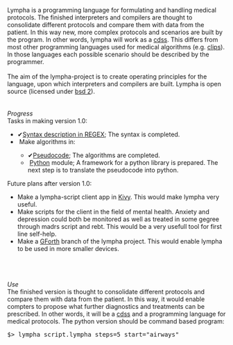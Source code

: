<script>
document.getElementById( "aboutsmall").style.backgroundColor="#EFAB00";
document.getElementById( "abouttext").style.color="#000000";
document.getElementById( "about").className="menu2active";
</script>
<span class="sc">Lympha</span> is a programming language for formulating and handling medical protocols. The finished interpreters and compilers are thought to consolidate different protocols and compare them with data from the patient. In this way new, more complex protocols and scenarios are built by the program. In other words, <span class="sc">lympha</span> will work as a <a class="sc" href="https://en.wikipedia.org/wiki/Clinical_decision_support_system">cdss</a>. This differs from most other programming languages used for medical algorithms (e.g. <a href="https://en.wikipedia.org/wiki/CLIPS" class="sc">clips</a>). In those languages each possible scenario should be described by the programmer.<br>
<br>
The aim of the <span class="sc">lympha</span>-project is to create operating principles for the language, upon which interpreters and compilers are built. <span class="sc">Lympha</span> is open source (licensed under  <a href="http://opensource.org/licenses/BSD-2-Clause"><span class="sc">bsd 2</span></a>).<br><br>
<br>
<a name="progress" style="font-weight:bold;"></a>
<span style="font-style:italic">Progress</span><br>
Tasks in making version 1.0:
<p class="box">
<ul class="box">
<li><span class="checked">✔</span><a style="position:relative; z-index:1;" href="https://github.com/RickardHultgren/lympha/blob/master/LYMPHA_syntax.0.9.pdf">Syntax description in REGEX</a>; The syntax is completed.</li>
<li><span class="checked">&nbsp;</span>Make algorithms in:</li>
<ul>
<li><span class="checked">✔</span><a style="position:relative; z-index:1;" href="https://github.com/RickardHultgren/lympha/blob/master/LYMPHA_algorithm.0.9.pdf">Pseudocode</a>; The algorithms are completed.</li>
<li><span class="checked">&nbsp;</span><a style="position:relative; z-index:1;" href="https://github.com/RickardHultgren/lympha/tree/python">Python</a> module; A framework for a python library is prepared. The next step is to translate the pseudocode  into python.</li>
</ul></ul></p>
Future plans after version 1.0:
<ul>
<li>Make a <span class="sc">lympha</span>-script client app in <a href="https://kivy.org/">Kivy</a>. This would make <span class="sc">lympha</span> very useful.</li>
<li>Make scripts for the client in the field of mental health. Anxiety and depression could both be monitored as well as treated in some gegree through <span class="sc">madrs</span> script and <span class="sc">rebt</span>. This would be a very usefull tool for first line self-help.</li>
<li>Make a <a href="https://www.gnu.org/software/gforth/">GForth</a> branch of the <span class="sc">lympha</span> project. This would enable <span class="sc">lympha</span> to be used in more smaller devices.</li>
</ul>
<br><br><br>
<a name="use" style="font-weight:bold;"></a>
<span style="font-style:italic">Use</span><br>
The finished version is thought to consolidate different protocols and compare them with data from the patient. In this way, it would enable compters to propose what further diagnostics and treatments can be prescribed. In other words, it will be a <a href="https://en.m.wikipedia.org/wiki/Clinical_decision_support_system " class="sc">cdss</a> and a programming language for medical protocols. The python version should be command based program:
<pre class="dragscroll">
$> lympha script.lympha steps=5 start="airways"
</pre>
